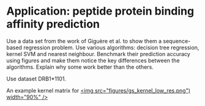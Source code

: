 # Application: peptide protein binding affinity prediction

Use a data set from the work of Giguère et al. to show them a sequence-based regression problem. Use various algorithms: decision tree regression, kernel SVM and nearest neighbour. Benchmark their prediction accuracy using figures and make them notice the key differences between the algorithms. Explain why some work better than the others.

Use dataset DRB1*1101.

An example kernel matrix for
<a href="figures/gs_kernel_high_res.png"><img src="figures/gs_kernel_low_res.png") width="90%" /></a>